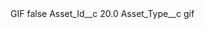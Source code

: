 <?xml version="1.0" encoding="UTF-8"?>
<CustomMetadata xmlns="http://soap.sforce.com/2006/04/metadata" xmlns:xsi="http://www.w3.org/2001/XMLSchema-instance" xmlns:xsd="http://www.w3.org/2001/XMLSchema">
    <label>GIF</label>
    <protected>false</protected>
    <values>
        <field>Asset_Id__c</field>
        <value xsi:type="xsd:double">20.0</value>
    </values>
    <values>
        <field>Asset_Type__c</field>
        <value xsi:type="xsd:string">gif</value>
    </values>
</CustomMetadata>
